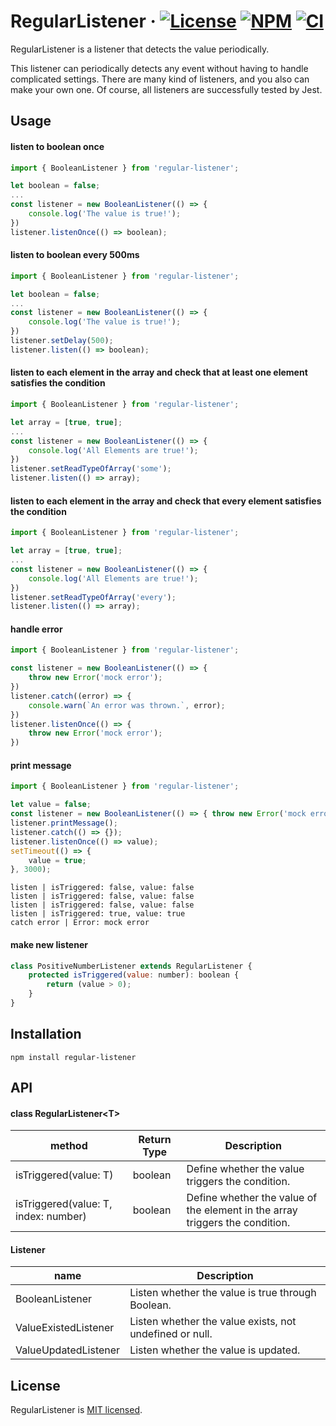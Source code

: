 # RegularListener &middot; [![License](https://img.shields.io/badge/license-MIT-blue.svg)](https://github.com/SNinjo/regular-listener/blob/master/LICENSE) [![NPM](https://img.shields.io/badge/npm-v1.0.7-blue)](https://www.npmjs.com/package/regular-listener) [![CI](https://img.shields.io/badge/CI-passing-brightgreen)](https://github.com/SNinjo/regular-listener/actions/workflows/ci.yml)
RegularListener is a listener that detects the value periodically.

This listener can periodically detects any event without having to handle complicated settings.
There are many kind of listeners, and you also can make your own one.
Of course, all listeners are successfully tested by Jest.


## Usage
#### listen to boolean once
``` javascript
import { BooleanListener } from 'regular-listener';

let boolean = false;
...
const listener = new BooleanListener(() => {
	console.log('The value is true!');
})
listener.listenOnce(() => boolean);
```

#### listen to boolean every 500ms
``` javascript
import { BooleanListener } from 'regular-listener';

let boolean = false;
...
const listener = new BooleanListener(() => {
	console.log('The value is true!');
})
listener.setDelay(500);
listener.listen(() => boolean);
```

#### listen to each element in the array and check that at least one element satisfies the condition
``` javascript
import { BooleanListener } from 'regular-listener';

let array = [true, true];
...
const listener = new BooleanListener(() => {
	console.log('All Elements are true!');
})
listener.setReadTypeOfArray('some');
listener.listen(() => array);
```

#### listen to each element in the array and check that every element satisfies the condition
``` javascript
import { BooleanListener } from 'regular-listener';

let array = [true, true];
...
const listener = new BooleanListener(() => {
	console.log('All Elements are true!');
})
listener.setReadTypeOfArray('every');
listener.listen(() => array);
```

#### handle error
``` javascript
import { BooleanListener } from 'regular-listener';

const listener = new BooleanListener(() => {
	throw new Error('mock error');
})
listener.catch((error) => {
	console.warn(`An error was thrown.`, error);
})
listener.listenOnce(() => {
	throw new Error('mock error');
})
```

#### print message
``` javascript
import { BooleanListener } from 'regular-listener';

let value = false;
const listener = new BooleanListener(() => { throw new Error('mock error') });
listener.printMessage();
listener.catch(() => {});
listener.listenOnce(() => value);
setTimeout(() => {
	value = true;
}, 3000);
```
``` shell
listen | isTriggered: false, value: false
listen | isTriggered: false, value: false
listen | isTriggered: false, value: false
listen | isTriggered: true, value: true
catch error | Error: mock error
```

#### make new listener
``` javascript
class PositiveNumberListener extends RegularListener {
	protected isTriggered(value: number): boolean {
		return (value > 0);
	}
}
```


## Installation
```
npm install regular-listener
```


## API
#### class RegularListener\<T>
| method	          				   | Return Type | Description                            										        |
| ------------------------------------ | ----------- | ------------------------------------------------------------------------------------ |
| isTriggered(value: T) 			   | boolean     | Define whether the value triggers the condition. 									|
| isTriggered(value: T, index: number) | boolean     | Define whether the value of the <index> element in the array triggers the condition. |

#### Listener
| name		          	| Description                                               |
| --------------------- | --------------------------------------------------------- |
| BooleanListener      	| Listen whether the value is true through Boolean. 		|
| ValueExistedListener  | Listen whether the value exists, not undefined or null.	|
| ValueUpdatedListener  | Listen whether the value is updated.                 		|


## License
RegularListener is [MIT licensed](./LICENSE).